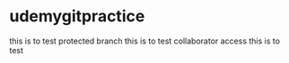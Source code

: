 # udemygitpractice
this is to test protected branch
this is to test collaborator access
this is to test
